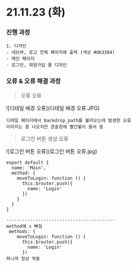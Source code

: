 # 21.11.23 (화)



### 진행 과정

```
1. 디자인
- 네브바, 로고 전체 페이지에 출력 (색상 #d63384)
- 메인 페이지
- 로그인, 회원가입 폼 디자인
```



### 오류 & 오류 해결 과정

> 오류 오류

![디테일 배경 오류](디테일 배경 오류.JPG)

```
디테일 페이지에서 backdrop_path를 불러오는데 발생한 오류
이미지는 잘 나오지만 콘솔창에 빨간불이 들어 옴
```



> 로그인 버튼 생성 오류

![로그인 버튼 오류](로그인 버튼 오류.jpg)

```
export default {
  name: 'Main',
  method: {
    moveToLogin: function () {
      this.$router.push({
        name: 'Login'
      })
    }
  }
}

-----------------------------------------
method에 s 빠짐
 methods: {
    moveToLogin: function () {
      this.$router.push({
        name: 'Login'
      })
하니까 정상 작동
```

